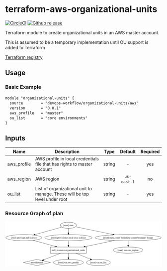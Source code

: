 # terraform-aws-organizational-units

[![CircleCI](https://circleci.com/gh/devops-workflow/terraform-aws-organizational-units.svg?style=svg)](https://circleci.com/gh/devops-workflow/terraform-aws-organizational-units)
[![Github release](https://img.shields.io/github/release/devops-workflow/terraform-aws-organizational-units.svg)](https://github.com/devops-workflow/terraform-aws-organizational-units/releases)

Terraform module to create organizational units in an AWS master account.

This is assumed to be a temporary implementation until OU support is added to Terraform

[Terraform registry](https://registry.terraform.io/modules/devops-workflow/organizational-units/aws)

## Usage

### Basic Example

```hcl
module "organizational-units" {
  source        = "devops-workflow/organizational-units/aws"
  version       = "0.0.1"
  aws_profile   = "master"
  ou_list       = "core environments"
}
```

<!-- BEGINNING OF PRE-COMMIT-TERRAFORM DOCS HOOK -->
## Inputs

| Name | Description | Type | Default | Required |
|------|-------------|:----:|:-----:|:-----:|
| aws\_profile | AWS profile in local credentials file that has rights to master account | string | - | yes |
| aws\_region | AWS region | string | `us-east-1` | no |
| ou\_list | List of organizational unit to manage. These will be top level under root | string | - | yes |

<!-- END OF PRE-COMMIT-TERRAFORM DOCS HOOK -->
<!-- BEGINNING OF PRE-COMMIT-TERRAFORM GRAPH HOOK -->

### Resource Graph of plan

![Terraform Graph](resource-plan-graph.png)
<!-- END OF PRE-COMMIT-TERRAFORM GRAPH HOOK -->
